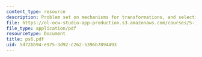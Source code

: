 ```yaml
---
content_type: resource
description: Problem set on mechanisms for transformations, and selective reactions.
file: https://ol-ocw-studio-app-production.s3.amazonaws.com/courses/5-13-organic-chemistry-ii-fall-2003/5d72bb94e9753d92c2625396b7894493_ps6.pdf
file_type: application/pdf
resourcetype: Document
title: ps6.pdf
uid: 5d72bb94-e975-3d92-c262-5396b7894493
---
```

